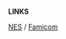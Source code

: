 <p align="left">
<b>LINKS</b>

<a href="https://app.gpv.gg/g/41vUsBzGDr?p=1">NES</a> / <a href="https://app.gpv.gg/g/dfIe1E2qhG?p=1">Famicom</a>



